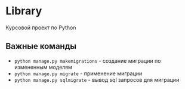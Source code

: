 # Library
Курсовой проект по Python


## Важные команды
- `python manage.py makemigrations` - создание миграции по измененным моделям
- `python manage.py migrate` - применение миграции
- `python manage.py sqlmigrate` - вывод sql запросов для миграции
